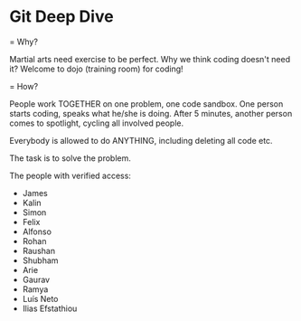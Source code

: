 # Git Deep Dive

= Why?

Martial arts need exercise to be perfect. Why we think coding doesn't need it? Welcome to dojo (training room) for coding!

= How?

People work TOGETHER on one problem, one code sandbox. One person starts coding, speaks what he/she is doing. After 5 minutes, another person comes to spotlight, cycling all involved people.

Everybody is allowed to do ANYTHING, including deleting all code etc.

The task is to solve the problem.

The people with verified access:
- James
- Kalin
- Simon
- Felix
- Alfonso
- Rohan
- Raushan
- Shubham
- Arie
- Gaurav
- Ramya
- Luís Neto
- Ilias Efstathiou
